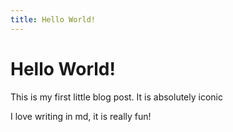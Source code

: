 ```yaml
---
title: Hello World!
---
```


# Hello World!

This is my first little blog post.
It is absolutely iconic

I love writing in md, it is really fun!